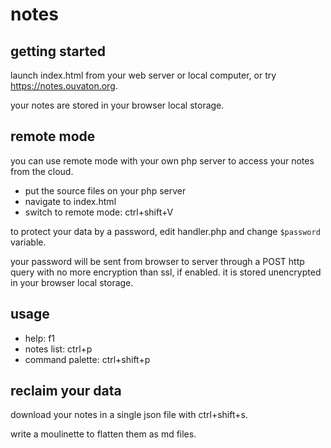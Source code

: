 # notes

## getting started

launch index.html from your web server or local computer, or try https://notes.ouvaton.org.

your notes are stored in your browser local storage.

## remote mode 

you can use remote mode with your own php server to access your notes from the cloud.

* put the source files on your php server
* navigate to index.html
* switch to remote mode: ctrl+shift+V

to protect your data by a password, edit handler.php and change `$password` variable. 

your password will be sent from browser to server through a POST http query with no more encryption than ssl, if enabled. it is stored unencrypted in your browser local storage.

## usage

* help: f1
* notes list: ctrl+p
* command palette: ctrl+shift+p

## reclaim your data

download your notes in a single json file with ctrl+shift+s.

write a moulinette to flatten them as md files.
